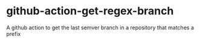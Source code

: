 # github-action-get-regex-branch
A github action to get the last semver branch in a repository that matches a prefix
